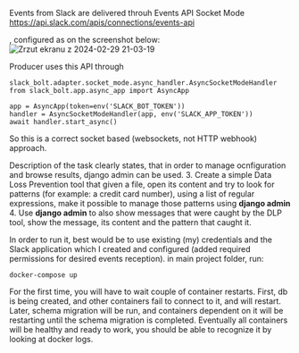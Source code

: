 Events from Slack are delivered throuh Events API Socket Mode
https://api.slack.com/apis/connections/events-api

, configured as on the screenshot below:
![Zrzut ekranu z 2024-02-29 21-03-19](https://github.com/mareklabonarski/avanan/assets/9976307/d8436b9c-138a-4f22-ba85-8942acf13f4e)

Producer uses this API through 
```
slack_bolt.adapter.socket_mode.async_handler.AsyncSocketModeHandler
from slack_bolt.app.async_app import AsyncApp

app = AsyncApp(token=env('SLACK_BOT_TOKEN'))
handler = AsyncSocketModeHandler(app, env('SLACK_APP_TOKEN'))
await handler.start_async()
```
So this is a correct socket based (websockets, not HTTP webhook) approach.

Description of the task clearly states, that in order to manage ocnfiguration and browse results, django admin can be used.
3. Create a simple Data Loss Prevention tool that given a file, open its content and try to look for patterns (for example: a credit card number), 
using a list of regular expressions, make it possible to manage those patterns using **django admin**
4. Use **django admin** to also show messages that were caught by the DLP tool, show the message, its content and the pattern that caught it.

In order to run it, best would be to use existing (my) credentials and the Slack application which I created and configured 
(added required permissions for desired events reception).
in main project folder, run:
```
docker-compose up
```
For the first time, you will have to wait couple of container restarts. First, db is being created, and other containers fail to connect to it, and will restart.
Later, schema migration will be run, and containers dependent on it will be restarting until the schema migration is completed.
Eventually all containers will be healthy and ready to work, you should be able to recognize it by looking at docker logs.

